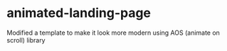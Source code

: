# animated-landing-page
Modified a template to make it look more modern using AOS (animate on scroll) library
